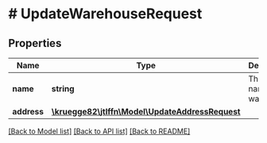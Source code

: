 # # UpdateWarehouseRequest

## Properties

Name | Type | Description | Notes
------------ | ------------- | ------------- | -------------
**name** | **string** | The new name of the warehouse | [optional]
**address** | [**\kruegge82\jtlffn\Model\UpdateAddressRequest**](UpdateAddressRequest.md) |  | [optional]

[[Back to Model list]](../../README.md#models) [[Back to API list]](../../README.md#endpoints) [[Back to README]](../../README.md)

